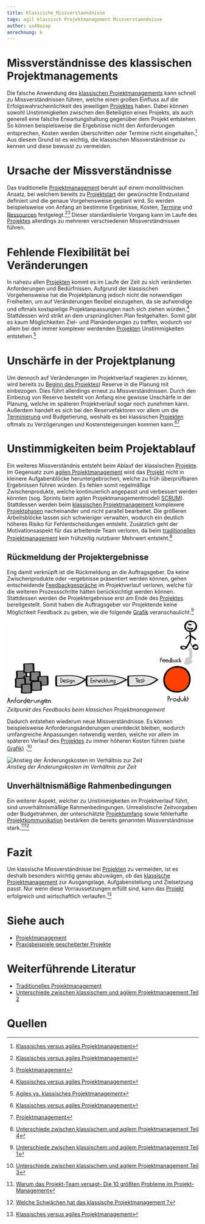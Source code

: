 ```yaml
---
title: Klassische_Missverstaendnisse
tags: agil klassisch Projektmanagement Missverstaendnisse 
author: ux49azap
anrechnung: k
---
```

# Missverständnisse des klassischen Projektmanagements
Die falsche Anwendung des [klassischen Projektmanagements](https://www.projektmagazin.de/glossarterm/traditionelles-projektmanagement) kann schnell zu Missverständnissen führen, welche einen großen Einfluss auf die Erfolgswahrscheinlichkeit des jeweiligen [Projektes](Projekt.md) haben. Dabei können sowohl Unstimmigkeiten zwischen den Beteiligten eines Projekts, als auch generell eine falsche Erwartungshaltung gegenüber dem Projekt entstehen. So können beispielsweise die Ergebnisse nicht den Anforderungen entsprechen, Kosten werden überschritten oder Termine nicht eingehalten.[^1] Aus diesem Grund ist es wichtig, die klassischen Missverständnisse zu kennen und diese bewusst zu vermeiden. 

# Ursache der Missverständnisse
Das traditionelle [Projektmanagement](Projektmanagement.md) beruht auf einem monolithischen Ansatz, bei welchem bereits zu [Projektstart](Projektstart.md) der gewünschte Endzustand definiert und die genaue Vorgehensweise geplant wird. So werden beispielsweise von Anfang an bestimme Ergebnisse, Kosten, [Termine](Zeitplanung.md) und [Ressourcen](Ressourcenplanung.md) festgelegt.[^1][^2]  Dieser standardisierte Vorgang kann im Laufe des [Projektes](Projekt.md) allerdings zu mehreren verschiedenen Missverständnissen führen.
 

# Fehlende Flexibilität bei Veränderungen

In nahezu allen [Projekten](Projekt.md) kommt es im Laufe der Zeit zu sich veränderten Anforderungen und Bedürfnissen. Aufgrund der klassischen Vorgehensweise hat die Projektplanung jedoch nicht die notwendigen Freiheiten, um auf Veränderungen flexibel einzugehen, da sie aufwendige und oftmals kostspielige Projektanpassungen nach sich ziehen würden.[^1]  Stattdessen wird strikt an dem ursprünglichen Plan festgehalten. Somit gibt es kaum Möglichkeiten Ziel- und Planänderungen zu treffen, wodurch vor allem bei den immer komplexer werdenden [Projekten](Projekt.md) Unstimmigkeiten entstehen.[^3]  



# Unschärfe in der Projektplanung

Um dennoch auf Veränderungen im Projektverlauf reagieren zu können, wird bereits zu [Beginn des Projektes](Projektstart.md)) Reserve in die Planung mit einbezogen. Dies führt allerdings erneut zu Missverständnissen. Durch den Einbezug von Reserve besteht von Anfang eine gewisse Unschärfe in der Planung, welche im späteren Projektverlauf sogar noch zunehmen kann. Außerdem handelt es sich bei den Reservefaktoren vor allem um die [Terminierung](Zeitplanung.md) und Budgetierung, weshalb es bei klassischen [Projekten](Projekt.md) oftmals zu Verzögerungen und Kostensteigerungen kommen kann.[^1][^2]


# Unstimmigkeiten beim Projektablauf
Ein weiteres Missverständnis entsteht beim Ablauf der klassischen [Projekte](Projekt.md). Im Gegensatz zum [agilen Projektmanagement](https://www.projektmagazin.de/glossarterm/agiles-projektmanagement) wird das [Projekt](Projekt.md) nicht in kleinere Aufgabenblöcke heruntergebrochen, welche zu früh überprüfbaren Ergebnissen führen würden. Es fehlen somit regelmäßige Zwischenprodukte, welche kontinuierlich angepasst und verbessert werden könnten (sog. Sprints beim agilen Projektmanagementmodell [SCRUM](SCRUM.md)). 
Stattdessen werden beim [klassischen Projektmanagement](https://www.projektmagazin.de/glossarterm/traditionelles-projektmanagement) komplexere [Projektphasen](Projektphasen_klassisch.md) nacheinander und nicht parallel bearbeitet. Die größeren Arbeitsblöcke lassen sich schwieriger verwalten, wodurch ein deutlich höheres Risiko für Fehlentscheidungen entsteht. Zusätzlich geht der Motivationsaspekt für das arbeitende Team verloren, da beim [traditionellen Projektmanagement](https://www.projektmagazin.de/glossarterm/traditionelles-projektmanagement) kein frühzeitig nutzbarer Mehrwert entsteht.[^4]

## Rückmeldung der Projektergebnisse

Eng damit verknüpft ist die Rückmeldung an die Auftragsgeber. Da keine Zwischenprodukte oder –ergebnisse präsentiert werden können, gehen entscheidende [Feedbackgespräche](Feedbackgespräche.md) im Projektverlauf verloren, welche für die weiteren Prozessschritte hätten berücksichtigt werden können. Stattdessen werden die Projektergebnisse erst am Ende des [Projektes](Projekt.md) bereitgestellt. Somit haben die Auftragsgeber vor Projektende keine Möglichkeit Feedback zu geben, wie die folgende [Grafik](https://projekte-leicht-gemacht.de/blog/pm-methoden-erklaert/klassisch-agiles-projektmanagement-1/) veranschaulicht.[^5] 

![Zeitpunkt des Feedbacks beim klassichen Projektmanagement](Klassische_Missverstaendnisse/Feedback.jpg)        
*Zeitpunkt des Feedbacks beim klassichen Projektmanagement*      

Dadurch entstehen wiederum neue Missverständnisse. Es können beispielsweise Anforderungsänderungen unentdeckt bleiben, wodurch umfangreiche Anpassungen notwendig werden, welche vor allem im späteren Verlauf des [Projektes](Projekt.md) zu immer höheren Kosten führen (siehe [Grafik](https://projekte-leicht-gemacht.de/blog/klassisches-agiles-projektmanagement-teil-3/)) .[^6]

![Anstieg der Änderungskosten im Verhältnis zur Zeit](Klassische_Missverstaendnisse/Änderungen.jpg)        
*Anstieg der Änderungskosten im Verhältnis zur Zeit* 

## Unverhältnismäßige Rahmenbedingungen 

Ein weiterer Aspekt, welcher zu Unstimmigkeiten im Projektverlauf führt, sind unverhältnismäßige Rahmenbedingungen. Unrealistische Zeitvorgaben oder Budgetrahmen, der unterschätzte [Projektumfang](Projektumfang.md) sowie fehlerhafte [Projektkommunikation](Projektkommunikation.md) bestärken die bereits genannten Missverständnisse stark.[^7][^8]

# Fazit
Um klassische Missverständnisse bei [Projekten](Projekt.md) zu vermeiden, ist es deshalb besonders wichtig genau abzuwägen, ob das [klassische Projektmanagement](https://www.projektmagazin.de/glossarterm/traditionelles-projektmanagement) zur Ausgangslage, Aufgabenstellung und Zielsetzung passt. Nur wenn diese Vorraussetzungen erfüllt sind, kann das [Projekt](Projekt.md) erfolgreich und wirtschaftlich verlaufen.[^1]


# Siehe auch

* [Projektmanagement](Projektmanagement.md)
* [Praxisbeispiele gescheiterter Projekte](Praxisbeispiele_gescheiterte_Projetke.md)

# Weiterführende Literatur

* [Traditionelles Projektmanagement](https://www.projektmagazin.de/glossarterm/traditionelles-projektmanagement)
* [Unterschiede zwischen klassischem und agilem Projektmanagement Teil 2](https://projekte-leicht-gemacht.de/blog/pm-methoden-erklaert/klassisches-agiles-projektmanagement-teil-2/)

# Quellen

[^1]: [Klassisches versus agiles Projektmanagement](https://www.proles.ch/blog/klassisches-versus-agiles-projektmanagement)
[^2]: [Projektmanagement](https://www.materna.de/Microsite/Monitor/DE/2020-01/Management-und-Strategie/pm-methoden/pm-methoden_node.html;jsessionid=87298AEC46E44A72560858EBF7715CBD.delivery2-master)
[^3]: [Agiles vs. klassisches Projektmanagement](https://www.roth-institut.de/roth-wissens-journal/wissen-f%C3%BChrung/agiles-vs-klassisches-projektmanagement/)
[^4]: [Unterschiede zwischen klassischem und agilem Projektmanagement Teil 4](https://projekte-leicht-gemacht.de/blog/pm-methoden-erklaert/klassisches-agiles-projektmanagement-teil-4/)
[^5]: [Unterschiede zwischen klassischem und agilem Projektmanagement Teil 1](https://projekte-leicht-gemacht.de/blog/pm-methoden-erklaert/klassisch-agiles-projektmanagement-1/)
[^6]: [Unterschiede zwischen klassischem und agilem Projektmanagement Teil 3](https://projekte-leicht-gemacht.de/blog/klassisches-agiles-projektmanagement-teil-3/)
[^7]: [Warum das Projekt-Team versagt- Die 10 größten Probleme im Projekt-Management](https://www.computerwoche.de/a/warum-das-projekt-team-versagt,2495865,5)
[^8]: [Welche Schwächen hat das klassische Projektmanagement ?](https://www.it-prause.de/fachbeitr%C3%A4ge/was-ist-klassisches-projektmanagement/die-schw%C3%A4chen-des-klassischen-projektmanagements/)

